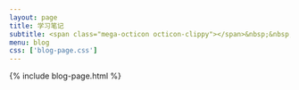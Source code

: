 ```yaml
---
layout: page
title: 学习笔记
subtitle: <span class="mega-octicon octicon-clippy"></span>&nbsp;&nbsp; 想，都是问题；做，才有答案！
menu: blog
css: ['blog-page.css']
---
```

{% include blog-page.html %}